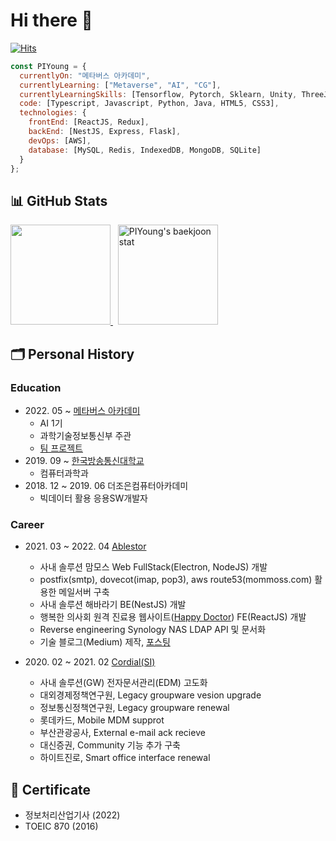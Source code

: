 <!-- # Hi there <img src="https://raw.githubusercontent.com/aemmadi/aemmadi/master/wave.gif" width="30px"> -->
# Hi there 🦊

[![Hits](https://hits.seeyoufarm.com/api/count/incr/badge.svg?url=https%3A%2F%2Fgithub.com%2FPIYoung&count_bg=%2379C83D&title_bg=%23555555&icon=&icon_color=%23E7E7E7&title=hits&edge_flat=false)](https://hits.seeyoufarm.com)

```javascript
const PIYoung = {
  currentlyOn: "메타버스 아카데미",
  currentlyLearning: ["Metaverse", "AI", "CG"],
  currentlyLearningSkills: [Tensorflow, Pytorch, Sklearn, Unity, ThreeJS],
  code: [Typescript, Javascript, Python, Java, HTML5, CSS3],
  technologies: {
    frontEnd: [ReactJS, Redux],
    backEnd: [NestJS, Express, Flask],
    devOps: [AWS],
    database: [MySQL, Redis, IndexedDB, MongoDB, SQLite]
  }
};
```

<!-- [![Skills](https://widget.realdeveloper.pro/api/top?stack=TypeScript,JavaScript,Python)](https://github.com/PIYoung) -->

## 📊 GitHub Stats

<div>
  <!-- p align="left">
    <a href="https://github.com/anuraghazra/github-readme-stats">
      <img width="450" align="center" src="https://github-readme-stats.vercel.app/api?username=PIYoung&theme=apprentice&show_icons=true&hide=issues" alt="PIYoung's github stats" />
    </a>
    &nbsp;
    <a href="https://github.com/anuraghazra/github-readme-stats">
      <img width="330" height="155" align="center" src="https://github-readme-stats.vercel.app/api/top-langs/?username=PIYoung&layout=compact&theme=apprentice" />     </a>
  </p -->
  <p align="left">
    <a href="https://git.io/streak-stats">
      <img height="160" src="http://github-readme-streak-stats.herokuapp.com?user=PIYoung&theme=tokyonight_duo&date_format=%5BY%20%5DM%20j" />
    </a>
    &nbsp;
    <a href="https://solved.ac/dlsdudg15">
      <img height="160" src="http://mazassumnida.wtf/api/v2/generate_badge?boj=dlsdudg15" alt="PIYoung's baekjoon stat" />
    </a>
  </p>
</div>

<!-- ## 🏆 GitHub Trophies -->

<!-- [![trophy](https://github-profile-trophy.vercel.app/?username=PIYoung&theme=juicyfresh&no-frame=true&row=1&margin-w=20&no-bg=true)](https://github.com/ryo-ma/github-profile-trophy) -->

<!--
## 💻 Baekjoon Algorithm

<p>
  <a href="https://solved.ac/dlsdudg15">
    <img align="center" src="http://mazassumnida.wtf/api/v2/generate_badge?boj=dlsdudg15" alt="PIYoung's baekjoon stat" />
  </a>
  &nbsp;
  <a href="https://solved.ac/dlsdudg15">
    <img align="center" src="http://mazandi.herokuapp.com/api?handle=dlsdudg15&theme=dark" alt="PIYoung's baekjoon stat" />
  </a>
</p>
-->

## 🗂 Personal History

### Education

- 2022\. 05 ~  [메타버스 아카데미](https://mtvs.kr)
  - AI 1기
  - 과학기술정보통신부 주관
  - [팀 프로젝트](https://github.com/Boram3J)
- 2019\. 09 ~  [한국방송통신대학교](https://www.knou.ac.kr)
  - 컴퓨터과학과
- 2018\. 12 ~ 2019. 06 더조은컴퓨터아카데미
  - 빅데이터 활용 응용SW개발자

### Career

- 2021\. 03 ~ 2022. 04 [Ablestor](https://www.ablestor.com)
  - 사내 솔루션 맘모스 Web FullStack(Electron<ReactJS>, NodeJS<express>) 개발
  - postfix(smtp), dovecot(imap, pop3), aws route53(mommoss.com) 활용한 메일서버 구축
  - 사내 솔루션 해바라기 BE(NestJS) 개발
  - 행복한 의사회 원격 진료용 웹사이트([Happy Doctor](https://happydoctor.kr)) FE(ReactJS) 개발
  - Reverse  engineering Synology NAS  LDAP API 및 문서화
  - 기술 블로그(Medium) 제작, [포스팅](https://medium.com/@ablestor2014/sessionstorage-%ED%83%AD-%EA%B0%84-%EB%8D%B0%EC%9D%B4%ED%84%B0-%EC%A0%84%EC%86%A1-b12087d30bff)

- 2020\. 02 ~ 2021. 02 [Cordial(SI)](https://www.cordial.co.kr)
  - 사내 솔루션(GW) 전자문서관리(EDM) 고도화
  - 대외경제정책연구원, Legacy groupware vesion upgrade
  - 정보통신정책연구원, Legacy groupware renewal
  - 롯데카드, Mobile MDM supprot
  - 부산관광공사, External e-mail ack recieve
  - 대신증권, Community 기능 추가 구축
  - 하이트진로, Smart office interface renewal

## 📜 Certificate
  - 정보처리산업기사 (2022)
  - TOEIC 870 (2016)

